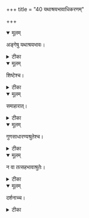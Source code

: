 +++
title = "40 यथाश्रयभावाधिकरणम्"

+++


<details open><summary>मूलम्</summary>

अङ्गेषु यथाश्रयभावः।
</details>



<details><summary>टीका</summary>

उद्गीथादिष्वाश्रितानां उपास्तीनां यथाश्रयम् । क्रत्वङ्गभावो गोदोह इव तत्र फलाश्रुतेः ॥ [415]
</details>



<details open><summary>मूलम्</summary>

शिष्टेश्च।
</details>



<details><summary>टीका</summary>

तमुद्गीथमुपासीत चेति तत्र विधानतः । क्रत्वङ्गत्वप्रतीत्या च तदुपादाननित्यता ॥ [416]
</details>



<details open><summary>मूलम्</summary>

समाहारात्।
</details>



<details><summary>टीका</summary>

अन्येन च समाधानं उद्गीथस्यानुपासने । ब्रुवन्ती च श्रुतिर्मानं नियमेन तदन्वये ॥ [417]
</details>



<details open><summary>मूलम्</summary>

गुणसाधारण्यश्रुतेश्च।
</details>



<details><summary>टीका</summary>

ओमित्युद्गायतीत्यादिश्रुत्या तु प्रणवं प्रति । गुणभूतोपासनस्य सर्वत्रान्वयदर्शनात् ॥ [418]
</details>



<details open><summary>मूलम्</summary>

न वा तत्सहभावाश्रुतेः।
</details>



<details><summary>टीका</summary>

उपासनस्यानियमः क्रत्वङ्गत्वाश्रुतेरिह । यदेव विद्ययेत्यादिफलान्तरविधानतः ॥ [419]
</details>



<details open><summary>मूलम्</summary>

दर्शनाच्च।
</details>



<details><summary>टीका</summary>

उपासनस्यानियमं दर्शयत्येव वेदवाक् । एवं विद्धवै ब्रह्मेति ब्रह्मध्यानश्रुतेर्बलात् ॥ [420]
</details>

